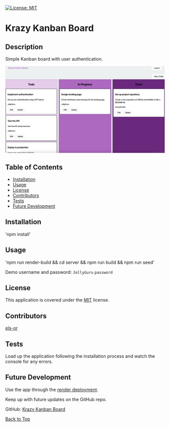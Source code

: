 [![License: MIT](https://img.shields.io/badge/License-MIT-yellow.svg)](https://opensource.org/licenses/MIT)

# Krazy Kanban Board

## Description

Simple Kanban board with user authentication.

![](screenshot.png)

## Table of Contents

- [Installation](#installation)
- [Usage](#usage)
- [License](#license)
- [Contributors](#contributors)
- [Tests](#tests)
- [Future Development](#future-development)

## Installation

'npm install'

## Usage

'npm run render-build && cd server && npm run build && npm run seed'

Demo username and password:
`JollyGuru`
`password`

## License

This application is covered under the [MIT](https://opensource.org/licenses/MIT) license.

## Contributors

[els-or](https://github.com/els-or)

## Tests

Load up the application following the installation process and watch the console for any errors.

## Future Development

Use the app through the [render deployment](https://kanban-board-2px5.onrender.com/).

Keep up with future updates on the GitHub repo.

GitHub: [Krazy Kanban Board](https://github.com/els-or/Kanban_board)

[Back to Top](#Krazy-Kanban-Board)
